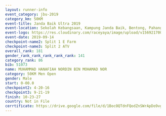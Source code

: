 ```yaml
---
layout: runner-info 
event_category: jbu-2019 
category_km: 50KM 
event-title: Janda Baik Ultra 2019 
event-location: Sekolah Kebangsaan, Kampung Janda Baik, Bentong, Pahang, Malaysia 
event-logo: https://res.cloudinary.com/raceyaya/image/upload/v1569217009/logo/janda-baik_vch1pc.jpg 
event-date: 2019-09-14 
checkpoint-name2: Split 1 E Farm 
checkpoint-name3: Split 2 ATV 
overall_rank: 181
gender_rank_rank_rank_rank_rank: 141
category_rank: 86
bib: 51073
name: MUHAMMAD HANAFIAH NORDIN BIN MOHAMAD NOR
category: 50KM Men Open
gender: Male
start: 0-00.0
checkpoint2: 4-20-16
checkpoint3: 9-21-19
finish: 10-23-27
country: Not in File
cerrtificate: https://drive.google.com/file/d/1BocOQTdnFQodZnSWrApDo9vg5rvxIyMM/view?usp=sharing
---
```

